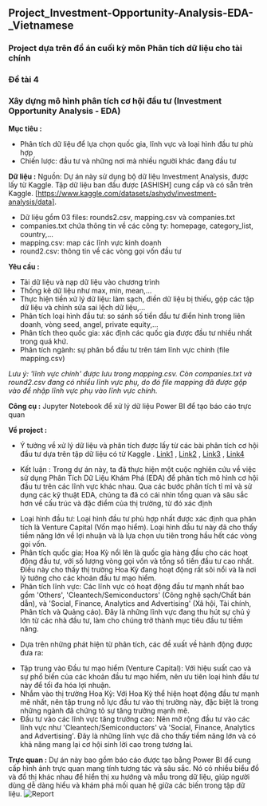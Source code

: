 ## Project_Investment-Opportunity-Analysis-EDA-_Vietnamese

### Project dựa trên đồ án cuối kỳ môn Phân tích dữ liệu cho tài chính
### Đề tài 4
### Xây dựng mô hình phân tích cơ hội đầu tư (Investment Opportunity Analysis - EDA)

**Mục tiêu :**
- Phân tích dữ liệu để lựa chọn quốc gia, lĩnh vực và loại hình đầu tư phù hợp
- Chiến lược: đầu tư và những nơi mà nhiều người khác đang đầu tư

**Dữ liệu :**
Nguồn: Dự án này sử dụng bộ dữ liệu Investment Analysis, được lấy từ Kaggle. Tập dữ liệu ban đầu được [ASHISH] cung cấp và có sẵn trên Kaggle. [https://www.kaggle.com/datasets/ashydv/investment-analysis/data]. 

- Dữ liệu gồm 03 files: rounds2.csv, mapping.csv và companies.txt
- companies.txt chứa thông tin về các công ty: homepage, category_list, country,…
- mapping.csv: map các lĩnh vực kinh doanh
- round2.csv: thông tin về các vòng gọi vốn đầu tư

**Yêu cầu :**
- Tải dữ liệu và nạp dữ liệu vào chương trình 	
- Thống kê dữ liệu như max, min, mean,...
- Thực hiện tiền xử lý dữ liệu: làm sạch, điền dữ liệu bị thiếu, gộp các tập dữ liệu và chỉnh sửa sai lệch dữ liệu,...		
- Phân tích loại hình đầu tư: so sánh số tiền đầu tư điển hình trong liên doanh, vòng seed, angel, private equity,... 
- Phân tích theo quốc gia: xác định các quốc gia được đầu tư nhiều nhất trong quá khứ. 
- Phân tích ngành: sự phân bổ đầu tư trên tám lĩnh vực chính (file mapping.csv)
  
*Lưu ý: 'lĩnh vực chính' được lưu trong mapping.csv. Còn companies.txt và round2.csv đang có nhiều lĩnh vực phụ, do đó file mapping đã được gộp vào để nhập lĩnh vực phụ vào lĩnh vực chính.*

**Công cụ :**
Jupyter Notebook để xử lý dữ liệu
Power BI để tạo báo cáo trực quan

**Về project :**
- Ý tưởng về xử lý dữ liệu và phân tích được lấy từ các bài phân tích cơ hội đầu tư dựa trên tập dữ liệu có từ Kaggle . [Link1](https://www.kaggle.com/code/absheer/investment-data-cleaning-and-understanding) , [Link2](https://www.kaggle.com/code/anuranchowdhury/spark-fund-investment-analysis-eda) , [Link3](https://www.kaggle.com/code/kerneler/starter-investment-analysis-69cfb24d-6) , [Link4](https://www.kaggle.com/code/ashydv/investment-opportunity-analysis-eda)
  
- Kết luận :
Trong dự án này, ta đã thực hiện một cuộc nghiên cứu về việc sử dụng Phân Tích Dữ Liệu Khám Phá (EDA) để phân tích mô hình cơ hội đầu tư trên các lĩnh vực khác nhau. Qua các bước phân tích tỉ mỉ và sử dụng các kỹ thuật EDA, chúng ta đã có cái nhìn tổng quan và sâu sắc hơn về cấu trúc và đặc điểm của thị trường, từ đó xác định
+ Loại hình đầu tư: Loại hình đầu tư phù hợp nhất được xác định qua phân tích là Venture Capital (Vốn mạo hiểm). Loại hình đầu tư này đã cho thấy tiềm năng lớn về lợi nhuận và là lựa chọn ưu tiên trong hầu hết các vòng gọi vốn.
+ Phân tích quốc gia: Hoa Kỳ nổi lên là quốc gia hàng đầu cho các hoạt động đầu tư, với số lượng vòng gọi vốn và tổng số tiền đầu tư cao nhất. Điều này cho thấy thị trường Hoa Kỳ đang hoạt động rất sôi nổi và là nơi lý tưởng cho các khoản đầu tư mạo hiểm.
+ Phân tích lĩnh vực: Các lĩnh vực có hoạt động đầu tư mạnh nhất bao gồm 'Others', 'Cleantech/Semiconductors' (Công nghệ sạch/Chất bán dẫn), và 'Social, Finance, Analytics and Advertising' (Xã hội, Tài chính, Phân tích và Quảng cáo). Đây là những lĩnh vực đang thu hút sự chú ý lớn từ các nhà đầu tư, làm cho chúng trở thành mục tiêu đầu tư tiềm năng.

- Dựa trên những phát hiện từ phân tích, các đề xuất về hành động được đưa ra:
+ Tập trung vào Đầu tư mạo hiểm (Venture Capital): Với hiệu suất cao và sự phổ biến của các khoản đầu tư mạo hiểm, nên ưu tiên loại hình đầu tư này để tối đa hóa lợi nhuận.
+ Nhắm vào thị trường Hoa Kỳ: Với Hoa Kỳ thể hiện hoạt động đầu tư mạnh mẽ nhất, nên tập trung nỗ lực đầu tư vào thị trường này, đặc biệt là trong những ngành đã chứng tỏ sự tăng trưởng mạnh mẽ.
+ Đầu tư vào các lĩnh vực tăng trưởng cao: Nên mở rộng đầu tư vào các lĩnh vực như 'Cleantech/Semiconductors' và 'Social, Finance, Analytics and Advertising'. Đây là những lĩnh vực đã cho thấy tiềm năng lớn và có khả năng mang lại cơ hội sinh lời cao trong tương lai.
  
**Trực quan :**
Dự án này bao gồm báo cáo được tạo bằng Power BI để cung cấp hình ảnh trực quan mang tính tương tác và sâu sắc. Nó có nhiều biểu đồ và đồ thị khác nhau để hiển thị xu hướng và mẫu trong dữ liệu, giúp người dùng dễ dàng hiểu và khám phá mối quan hệ giữa các biến trong tập dữ liệu.
![Report](relative/path/to/your/image.png)
